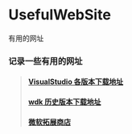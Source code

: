 # UsefulWebSite
有用的网址

### 记录一些有用的网址
> #### [VisualStudio 各版本下载地址](https://docs.microsoft.com/en-us/visualstudio/releasenotes/vs2017-relnotes)
> #### [wdk 历史版本下载地址](https://docs.microsoft.com/zh-cn/windows-hardware/drivers/installing-preview-versions-wdk)
> #### [微软拓展商店](https://marketplace.visualstudio.com/)
